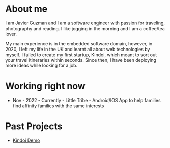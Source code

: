# About me

I am Javier Guzman and I am a software engineer with passion for traveling, photography and reading. I like jogging in the morning and I am a coffee/tea lover.

My main experience is in the embedded software domain, however, in 2020, I left my life in the UK and learnt all about web technologies by myself. I failed to create my first startup, Kindoi, which meant to sort out your travel itineraries within seconds. Since then, I have been deploying more ideas while looking for a job.

# Working right now

* Nov - 2022 - Currently - Little Tribe - Android/IOS App to help families find affinity families with the same interests

# Past Projects

* [Kindoi Demo](https://www.youtube.com/watch?v=GEFlbBDr_Rw)
